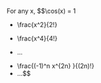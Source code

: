 For any x, $$\cos(x)
= 1
- \frac{x^2}{2!}
+ \frac{x^4}{4!}
- ...
+ \frac{(-1)^n x^{2n} }{(2n)!} 
+ ...$$
